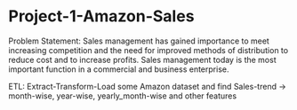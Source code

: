 # Project-1-Amazon-Sales

Problem Statement:
Sales management has gained importance to meet increasing competition and the need for improved methods of distribution to reduce cost and to increase profits. Sales management today is the most important function in a commercial and business enterprise.

ETL: Extract-Transform-Load some Amazon dataset and find 
Sales-trend -> month-wise, year-wise, yearly_month-wise and other features
